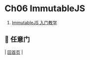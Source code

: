 # Ch06 ImmutableJS

1. [ImmutableJS 入门教学](https://github.com/blueflylin/reactjs101/blob/master/Ch06/react-immutable-introduction.md)

## :door: 任意门
| [回首页](https://github.com/blueflylin/reactjs101) |
